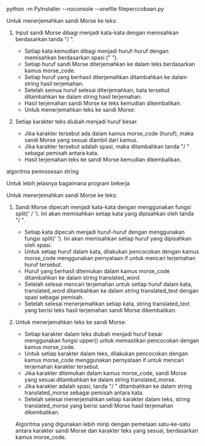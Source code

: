 python -m PyInstaller --noconsole --onefile fileperccobaan.py

Untuk menerjemahkan sandi Morse ke teks:

1. Input sandi Morse dibagi menjadi kata-kata dengan memisahkan berdasarkan tanda "/ ".
	- Setiap kata kemudian dibagi menjadi huruf-huruf dengan memisahkan berdasarkan spasi (" ").
	- Setiap huruf sandi Morse diterjemahkan ke dalam teks berdasarkan kamus morse_code.
	- Setiap huruf yang berhasil diterjemahkan ditambahkan ke dalam string hasil terjemahan.
	- Setelah semua huruf selesai diterjemahkan, kata tersebut ditambahkan ke dalam string hasil terjemahan.
	- Hasil terjemahan sandi Morse ke teks kemudian dikembalikan.
	- Untuk menerjemahkan teks ke sandi Morse:

2. Setiap karakter teks diubah menjadi huruf besar.
	- Jika karakter tersebut ada dalam kamus morse_code (huruf), maka sandi Morse yang sesuai diambil dari kamus.
	- Jika karakter tersebut adalah spasi, maka ditambahkan tanda "/ " sebagai pemisah antara kata.
	- Hasil terjemahan teks ke sandi Morse kemudian dikembalikan.


algoritma pemrosesan string

Untuk lebih jelasnya bagaimana program bekerja

Untuk menerjemahkan sandi Morse ke teks:

1. Sandi Morse dipecah menjadi kata-kata dengan menggunakan fungsi split(' / '). Ini akan memisahkan setiap kata yang dipisahkan oleh tanda "/ ".
	- Setiap kata dipecah menjadi huruf-huruf dengan menggunakan fungsi split(' '). Ini akan memisahkan setiap huruf yang dipisahkan oleh spasi.
	- Untuk setiap huruf dalam kata, dilakukan pencocokan dengan kamus morse_code menggunakan pernyataan if untuk mencari terjemahan huruf tersebut.
	- Huruf yang berhasil ditemukan dalam kamus morse_code ditambahkan ke dalam string translated_word.
	- Setelah selesai mencari terjemahan untuk setiap huruf dalam kata, translated_word ditambahkan ke dalam string translated_text dengan spasi sebagai pemisah.
	- Setelah selesai menerjemahkan setiap kata, string translated_text yang berisi teks hasil terjemahan sandi Morse dikembalikan.

2. Untuk menerjemahkan teks ke sandi Morse:
	- Setiap karakter dalam teks diubah menjadi huruf besar menggunakan fungsi upper() untuk memastikan pencocokan dengan kamus morse_code.
	- Untuk setiap karakter dalam teks, dilakukan pencocokan dengan kamus morse_code menggunakan pernyataan if untuk mencari terjemahan karakter tersebut.
	- Jika karakter ditemukan dalam kamus morse_code, sandi Morse yang sesuai ditambahkan ke dalam string translated_morse.
	- Jika karakter adalah spasi, tanda "/ " ditambahkan ke dalam string translated_morse sebagai pemisah antara kata.
	- Setelah selesai menerjemahkan setiap karakter dalam teks, string translated_morse yang berisi sandi Morse hasil terjemahan dikembalikan.

	Algoritma yang digunakan lebih mirip dengan pemetaan satu-ke-satu antara karakter sandi Morse dan karakter teks yang sesuai, berdasarkan kamus morse_code.